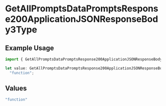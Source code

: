 # GetAllPromptsDataPromptsResponse200ApplicationJSONResponseBody3Type

## Example Usage

```typescript
import { GetAllPromptsDataPromptsResponse200ApplicationJSONResponseBody3Type } from "@orq-ai/node/models/operations";

let value: GetAllPromptsDataPromptsResponse200ApplicationJSONResponseBody3Type =
  "function";
```

## Values

```typescript
"function"
```